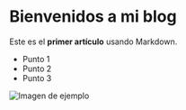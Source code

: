 # Bienvenidos a mi blog

Este es el **primer artículo** usando Markdown.

- Punto 1
- Punto 2
- Punto 3

![Imagen de ejemplo](imagen1.jpg)
